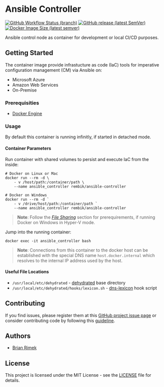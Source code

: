 # Ansible Controller

[![GitHub Workflow Status (branch)](https://img.shields.io/github/workflow/status/rembik/docker-ansible-controller/docker-ci/master?logo=github&label=build)](https://github.com/rembik/docker-ansible-controller/actions)
[![GitHub release (latest SemVer)](https://img.shields.io/github/v/release/rembik/docker-ansible-controller?logo=github)](https://github.com/rembik/docker-ansible-controller/releases)
[![Docker Image Size (latest semver)](https://img.shields.io/docker/image-size/rembik/ansible-controller?label=image&logo=docker&logoColor=FFF&sort=semver)](https://hub.docker.com/r/rembik/ansible-controller)

Ansible control node as container for development or local CI/CD purposes.

## Getting Started

 The container image provide infrastucture as code (IaC) tools for imperative configuration management (CM) via Ansible on:

* Microsoft Azure
* Amazon Web Services
* On-Premise

### Prerequisities

* [Docker Engine](https://docs.docker.com/get-docker/)

### Usage

By default this container is running infinitly, if started in detached mode.

#### Container Parameters

Run container with shared volumes to persist and execute IaC from the inside:

```shell
# Docker on Linux or Mac
docker run --rm -d \
    - v /host/path:/container/path \
    --name ansible_controller rembik/ansible-controller

# Docker on Windows
docker run --rm -d `
    - v /drive/host/path:/container/path `
    --name ansible_controller rembik/ansible-controller
```

> **Note**: Follow the *[File Sharing](https://docs.docker.com/docker-for-windows/#resources)* section for prerequirements, if running Docker on Windows in Hyper-V mode.

Jump into the running container:

```shell
docker exec -it ansible_controller bash
```

> **Note**: Connections from this container to the docker host can be established with the special DNS name `host.docker.internal` which resolves to the internal IP address used by the host.

#### Useful File Locations

* `/usr/local/etc/dehydrated` - [dehydrated](https://github.com/dehydrated-io/dehydrated) base directory
* `/usr/local/etc/dehydrated/hooks/lexicon.sh` - [dns-lexicon](https://github.com/AnalogJ/lexicon) hook script

## Contributing

If you find issues, please register them at this [GitHub project issue page](https://github.com/rembik/docker-ansible-controller/issues/new/choose) or consider contributing code by following this [guideline](http://github.com/rembik/docker-ansible-controller/tree/master/.github/CONTRIBUTING.md).

## Authors

* [Brian Rimek](https://github.com/rembik)

## License

This project is licensed under the MIT License - see the [LICENSE](http://github.com/rembik/docker-ansible-controller/tree/master/LICENSE) file for details.
